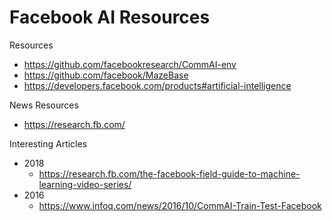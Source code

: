 
Facebook AI Resources
====


 Resources
* https://github.com/facebookresearch/CommAI-env
* https://github.com/facebook/MazeBase
* https://developers.facebook.com/products#artificial-intelligence


News Resources
* https://research.fb.com/



Interesting Articles
* 2018
  * https://research.fb.com/the-facebook-field-guide-to-machine-learning-video-series/
* 2016 
  * https://www.infoq.com/news/2016/10/CommAI-Train-Test-Facebook



